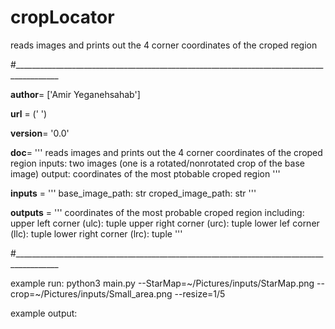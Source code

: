 # cropLocator
reads images and prints out the 4 corner coordinates of the croped region

#_________________________________________________________________________________________

__author__= ['Amir Yeganehsahab']

__url__ = (' ')

__version__= '0.0'

__doc__= '''
            reads images and prints out the 4 corner coordinates of the croped region
            inputs: two images (one is a rotated/nonrotated crop of the base image) 
            output: coordinates of the most ptobable croped region
            '''
            
__inputs__ = '''
            base_image_path: str
            croped_image_path: str
            '''
            
__outputs__ = '''
            coordinates of the most probable croped region 
            including: 
                upper left corner  (ulc): tuple
                upper right corner (urc): tuple
                lower lef corner   (llc): tuple
                lower right corner (lrc): tuple
            '''
            
#_________________________________________________________________________________________

example run: python3 main.py --StarMap=~/Pictures/inputs/StarMap.png --crop=~/Pictures/inputs/Small_area.png  --resize=1/5

example output: 
